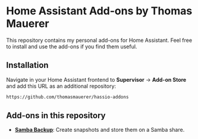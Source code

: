 # Home Assistant Add-ons by Thomas Mauerer

This repository contains my personal add-ons for Home Assistant. Feel free to install and use the add-ons if you find them useful.

## Installation

Navigate in your Home Assistant frontend to **Supervisor** -> **Add-on Store** and add this URL as an additional repository:
```txt
https://github.com/thomasmauerer/hassio-addons
```

## Add-ons in this repository
 - **[Samba Backup](/samba-backup/README.md)**: Create snapshots and store them on a Samba share.
